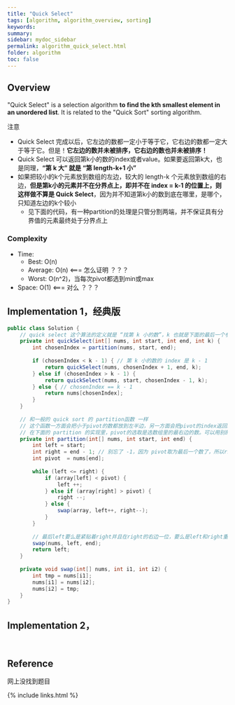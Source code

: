 ```yaml
---
title: "Quick Select"
tags: [algorithm, algorithm_overview, sorting]
keywords:
summary:
sidebar: mydoc_sidebar
permalink: algorithm_quick_select.html
folder: algorithm
toc: false
---
```


## Overview
"Quick Select" is a selection algorithm **to find the kth smallest element in an unordered list**. 
It is related to the "Quick Sort" sorting algorithm.

注意
* Quick Select 完成以后，它左边的数都一定小于等于它，它右边的数都一定大于等于它。但是！**它左边的数并未被排序，它右边的数也并未被排序！**
* Quick Select 可以返回第k小的数的index或者value。如果要返回第k大，也是同理，**“第 k 大” 就是 “第 length-k+1 小”**
* 如果把较小的k个元素放到数组的左边，较大的 length-k 个元素放到数组的右边，**但是第k小的元素并不在分界点上，即并不在 index = k-1 的位置上，则这样做不算是 Quick Select**，因为并不知道第k小的数到底在哪里，是哪个，只知道左边的k个较小
  * 见下面的代码，有一种partition的处理是只管分割两端，并不保证具有分界值的元素最终处于分界点上

### Complexity
* Time: 
  * Best: O(n)
  * Average: O(n) <=== 怎么证明 ？？？
  * Worst: O(n^2)，当每次pivot都选到min或max
* Space: O(1) <=== 对么 ？？？
  
## Implementation 1，经典版

```java
public class Solution {
    // quick select 这个算法的定义就是 “找第 k 小的数”，k 也就是下面的最后一个参数
    private int quickSelect(int[] nums, int start, int end, int k) {
        int chosenIndex = partition(nums, start, end);
        
        if (chosenIndex < k - 1) { // 第 k 小的数的 index 是 k - 1
            return quickSelect(nums, chosenIndex + 1, end, k);
        } else if (chosenIndex > k - 1) {
            return quickSelect(nums, start, chosenIndex - 1, k);
        } else { // chosenIndex == k - 1
            return nums[chosenIndex];
        }
    }
    
    // 和一般的 quick sort 的 partition函数 一样
    // 这个函数一方面会把小于pivot的数都放到左半边，另一方面会把pivot的index返回来
    // 在下面的 partition 的实现里，pivot的选取是选数组里的最右边的数。可以用别的选法，比如随机
    private int partition(int[] nums, int start, int end) {
        int left = start;
        int right = end - 1; // 别忘了 -1，因为 pivot取为最后一个数了，所以right只能取为倒数第二个
        int pivot  = nums[end];
        
        while (left <= right) {
            if (array[left] < pivot) {
                left ++;
            } else if (array[right] > pivot) {
                right --;
            } else {
                swap(array, left++, right--);
            }
        }
        
        // 最后left要么是紧贴着right并且在right的右边一位，要么是left和right重合
        swap(nums, left, end);
        return left;
    }
    
    private void swap(int[] nums, int i1, int i2) {
        int tmp = nums[i1];
        nums[i1] = nums[i2];
        nums[i2] = tmp;
    }
}
```

## Implementation 2，

```java



```

## Reference
网上没找到题目

{% include links.html %}

